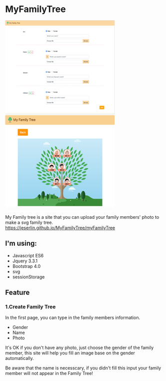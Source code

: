 # MyFamilyTree

<div class="col-sm-12">
  <img class="col-sm-6" src="https://github.com/jeserlin/MyFamilyTree/blob/master/img/myFamilyTree1.png" width="350" height="300">
  <img class="col-sm-6" src="https://github.com/jeserlin/MyFamilyTree/blob/master/img/myFamilyTree2.png" width="350" height="300">
</div>

My Family tree is a site that you can upload your family members' photo to make a svg family tree.
https://jeserlin.github.io/MyFamilyTree/myFamilyTree<br>

## I'm using:

* Javascript ES6
* Jquery 3.3.1
* Bootstrap 4.0
* svg
* sessionStorage

## Feature

### 1.Create Family Tree
In the first page, you can type in the family members information.<br>

* Gender</br>
* Name</br>
* Photo</br>

It's OK if you don't have any photo, just choose the gender of the family member, this site will help you fill an image base on the gender automatically.<br>

Be aware that the name is necesscary, if you didn't fill this input your family member will not appear in the Family Tree!


